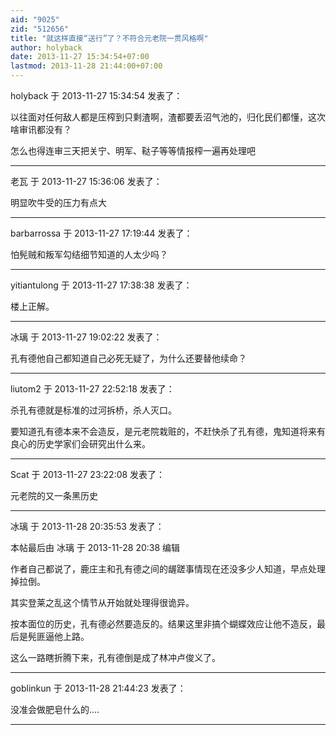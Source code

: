 ```yaml
---
aid: "9025"
zid: "512656"
title: "就这样直接“送行”了？不符合元老院一贯风格啊"
author: holyback
date: 2013-11-27 15:34:54+07:00
lastmod: 2013-11-28 21:44:00+07:00
---
```


holyback 于 2013-11-27 15:34:54 发表了：

以往面对任何敌人都是压榨到只剩渣啊，渣都要丢沼气池的，归化民们都懂，这次啥审讯都没有？

怎么也得连审三天把关宁、明军、鞑子等等情报榨一遍再处理吧

---

老瓦 于 2013-11-27 15:36:06 发表了：

明显吹牛受的压力有点大

---

barbarrossa 于 2013-11-27 17:19:44 发表了：

怕髡贼和叛军勾结细节知道的人太少吗？

---

yitiantulong 于 2013-11-27 17:38:38 发表了：

楼上正解。

---

冰璃 于 2013-11-27 19:02:22 发表了：

孔有德他自己都知道自己必死无疑了，为什么还要替他续命？

---

liutom2 于 2013-11-27 22:52:18 发表了：

杀孔有德就是标准的过河拆桥，杀人灭口。

要知道孔有德本来不会造反，是元老院栽赃的，不赶快杀了孔有德，鬼知道将来有良心的历史学家们会研究出什么来。

---

Scat 于 2013-11-27 23:22:08 发表了：

元老院的又一条黑历史

---

冰璃 于 2013-11-28 20:35:53 发表了：

本帖最后由 冰璃 于 2013-11-28 20:38 编辑

作者自己都说了，鹿庄主和孔有德之间的龌蹉事情现在还没多少人知道，早点处理掉拉倒。

其实登莱之乱这个情节从开始就处理得很诡异。

按本面位的历史，孔有德必然要造反的。结果这里非搞个蝴蝶效应让他不造反，最后是髡匪逼他上路。

这么一路瞎折腾下来，孔有德倒是成了林冲卢俊义了。

---

goblinkun 于 2013-11-28 21:44:23 发表了：

没准会做肥皂什么的....

---
